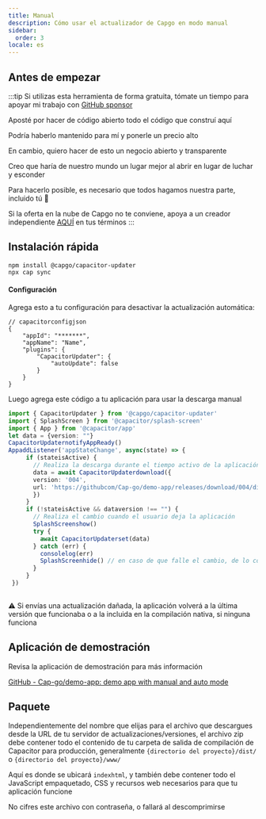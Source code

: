 ```yaml
---
title: Manual
description: Cómo usar el actualizador de Capgo en modo manual
sidebar:
  order: 3
locale: es
---
```


## Antes de empezar

:::tip
Si utilizas esta herramienta de forma gratuita, tómate un tiempo para apoyar mi trabajo con [GitHub sponsor](https://githubcom/sponsors/riderx/)

Aposté por hacer de código abierto todo el código que construí aquí

Podría haberlo mantenido para mí y ponerle un precio alto

En cambio, quiero hacer de esto un negocio abierto y transparente

Creo que haría de nuestro mundo un lugar mejor al abrir en lugar de luchar y esconder

Para hacerlo posible, es necesario que todos hagamos nuestra parte, incluido tú 🥹

Si la oferta en la nube de Capgo no te conviene, apoya a un creador independiente [AQUÍ](https://githubcom/sponsors/riderx/) en tus términos
:::

## Instalación rápida

```
npm install @capgo/capacitor-updater
npx cap sync
```

#### Configuración

Agrega esto a tu configuración para desactivar la actualización automática:

```tsx
// capacitorconfigjson
{
	"appId": "*******",
	"appName": "Name",
	"plugins": {
		"CapacitorUpdater": {
			"autoUpdate": false
		}
	}
}
```

Luego agrega este código a tu aplicación para usar la descarga manual

```typescript
import { CapacitorUpdater } from '@capgo/capacitor-updater'
import { SplashScreen } from '@capacitor/splash-screen'
import { App } from '@capacitor/app'
let data = {version: ""}
CapacitorUpdaternotifyAppReady()
AppaddListener('appStateChange', async(state) => {
     if (stateisActive) {
       // Realiza la descarga durante el tiempo activo de la aplicación del usuario para evitar descargas fallidas
       data = await CapacitorUpdaterdownload({
       version: '004',
       url: 'https://githubcom/Cap-go/demo-app/releases/download/004/distzip',
       })
     }
     if (!stateisActive && dataversion !== "") {
       // Realiza el cambio cuando el usuario deja la aplicación
       SplashScreenshow()
       try {
         await CapacitorUpdaterset(data)
       } catch (err) {
         consolelog(err)
         SplashScreenhide() // en caso de que falle el cambio, de lo contrario la nueva aplicación tendrá que ocultarlo
       }
     }
 })
 
```

⚠️ Si envías una actualización dañada, la aplicación volverá a la última versión que funcionaba o a la incluida en la compilación nativa, si ninguna funciona

## Aplicación de demostración

Revisa la aplicación de demostración para más información

[GitHub - Cap-go/demo-app: demo app with manual and auto mode](https://githubcom/Cap-go/demo-app/)

## Paquete

Independientemente del nombre que elijas para el archivo que descargues desde la URL de tu servidor de actualizaciones/versiones, el archivo zip debe contener todo el contenido de tu carpeta de salida de compilación de Capacitor para producción, generalmente `{directorio del proyecto}/dist/` o `{directorio del proyecto}/www/`

Aquí es donde se ubicará `indexhtml`, y también debe contener todo el JavaScript empaquetado, CSS y recursos web necesarios para que tu aplicación funcione

No cifres este archivo con contraseña, o fallará al descomprimirse